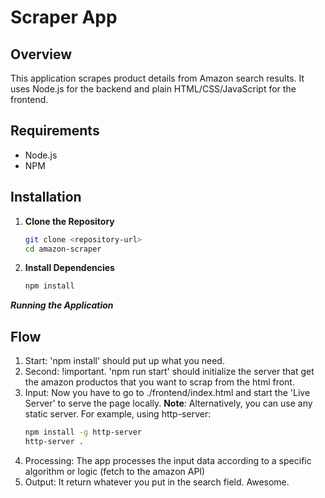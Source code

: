 # Scraper App

## Overview
This application scrapes product details from Amazon search results. It uses Node.js for the backend and plain HTML/CSS/JavaScript for the frontend.

## Requirements
- Node.js
- NPM

## Installation
1. **Clone the Repository**
   ```bash
   git clone <repository-url>
   cd amazon-scraper
   ```
2. **Install Dependencies**
   ```bash
   npm install
   ```

***Running the Application***


## Flow
1. Start: 'npm install' should put up what you need.
2. Second: !important. 'npm run start' should initialize the server that get the amazon productos that you want to scrap from the html front.
2. Input: Now you have to go to ./frontend/index.html and start the 'Live Server' to serve the page locally.
**Note**: Alternatively, you can use any static server. For example, using http-server:
   ```bash
   npm install -g http-server
   http-server .
   ```
3. Processing: The app processes the input data according to a specific algorithm or logic (fetch to the amazon API)
4. Output: It return whatever you put in the search field. Awesome.

